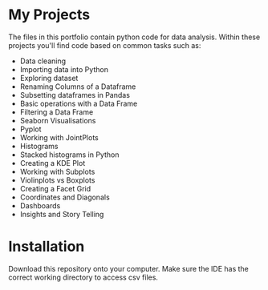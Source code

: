 # My Projects

The files in this portfolio contain python code for data analysis. Within these projects you'll find code based on common tasks such as:

- Data cleaning
- Importing data into Python
- Exploring dataset
- Renaming Columns of a Dataframe
- Subsetting dataframes in Pandas
- Basic operations with a Data Frame
- Filtering a Data Frame
- Seaborn Visualisations
- Pyplot
- Working with JointPlots
- Histograms
- Stacked histograms in Python
- Creating a KDE Plot
- Working with Subplots
- Violinplots vs Boxplots
- Creating a Facet Grid
- Coordinates and Diagonals
- Dashboards
- Insights and Story Telling

# Installation

Download this repository onto your computer.
Make sure the IDE has the correct working directory to access csv files.
